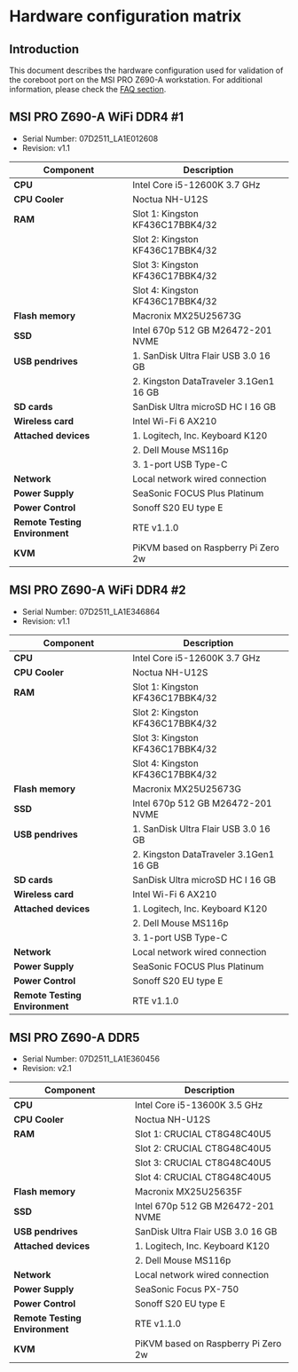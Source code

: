 # Hardware configuration matrix

## Introduction

This document describes the hardware configuration used for validation of the
coreboot port on the MSI PRO Z690-A workstation. For additional information,
please check the [FAQ section](../../unified/msi/faq.md).

## MSI PRO Z690-A WiFi DDR4 #1

* Serial Number: 07D2511_LA1E012608
* Revision: v1.1

| Component                      | Description                                 |
|--------------------------------|---------------------------------------------|
| **CPU**                        | Intel Core i5-12600K 3.7 GHz                |
| **CPU Cooler**                 | Noctua NH-U12S                              |
| **RAM**                        | Slot 1: Kingston KF436C17BBK4/32            |
|                                | Slot 2: Kingston KF436C17BBK4/32            |
|                                | Slot 3: Kingston KF436C17BBK4/32            |
|                                | Slot 4: Kingston KF436C17BBK4/32            |
| **Flash memory**               | Macronix MX25U25673G                        |
| **SSD**                        | Intel 670p 512 GB M26472-201 NVME           |
| **USB pendrives**              | 1. SanDisk Ultra  Flair USB 3.0 16 GB       |
|                                | 2. Kingston DataTraveler 3.1Gen1 16 GB      |
| **SD cards**                   | SanDisk Ultra microSD HC I 16 GB            |
| **Wireless card**              | Intel Wi-Fi 6 AX210                         |
| **Attached devices**           | 1. Logitech, Inc. Keyboard K120             |
|                                | 2. Dell Mouse MS116p                        |
|                                | 3. 1-port USB Type-C                        |
| **Network**                    | Local network wired connection              |
| **Power Supply**               | SeaSonic FOCUS Plus Platinum                |
| **Power Control**              | Sonoff S20 EU type E                        |
| **Remote Testing Environment** | RTE v1.1.0                                  |
| **KVM**                        | PiKVM based on Raspberry Pi Zero 2w         |

## MSI PRO Z690-A WiFi DDR4 #2

* Serial Number: 07D2511_LA1E346864
* Revision: v1.1

| Component                      | Description                                 |
|--------------------------------|---------------------------------------------|
| **CPU**                        | Intel Core i5-12600K 3.7 GHz                |
| **CPU Cooler**                 | Noctua NH-U12S                              |
| **RAM**                        | Slot 1: Kingston KF436C17BBK4/32            |
|                                | Slot 2: Kingston KF436C17BBK4/32            |
|                                | Slot 3: Kingston KF436C17BBK4/32            |
|                                | Slot 4: Kingston KF436C17BBK4/32            |
| **Flash memory**               | Macronix MX25U25673G                        |
| **SSD**                        | Intel 670p 512 GB M26472-201 NVME           |
| **USB pendrives**              | 1. SanDisk Ultra  Flair USB 3.0 16 GB       |
|                                | 2. Kingston DataTraveler 3.1Gen1 16 GB      |
| **SD cards**                   | SanDisk Ultra microSD HC I 16 GB            |
| **Wireless card**              | Intel Wi-Fi 6 AX210                         |
| **Attached devices**           | 1. Logitech, Inc. Keyboard K120             |
|                                | 2. Dell Mouse MS116p                        |
|                                | 3. 1-port USB Type-C                        |
| **Network**                    | Local network wired connection              |
| **Power Supply**               | SeaSonic FOCUS Plus Platinum                |
| **Power Control**              | Sonoff S20 EU type E                        |
| **Remote Testing Environment** | RTE v1.1.0                                  |

## MSI PRO Z690-A DDR5

* Serial Number: 07D2511_LA1E360456
* Revision: v2.1

| Component                      | Description                                 |
|--------------------------------|---------------------------------------------|
| **CPU**                        | Intel Core i5-13600K 3.5 GHz                |
| **CPU Cooler**                 | Noctua NH-U12S                              |
| **RAM**                        | Slot 1: CRUCIAL CT8G48C40U5                 |
|                                | Slot 2: CRUCIAL CT8G48C40U5                 |
|                                | Slot 3: CRUCIAL CT8G48C40U5                 |
|                                | Slot 4: CRUCIAL CT8G48C40U5                 |
| **Flash memory**               | Macronix MX25U25635F                        |
| **SSD**                        | Intel 670p 512 GB M26472-201 NVME           |
| **USB pendrives**              | SanDisk Ultra  Flair USB 3.0 16 GB          |
| **Attached devices**           | 1. Logitech, Inc. Keyboard K120             |
|                                | 2. Dell Mouse MS116p                        |
| **Network**                    | Local network wired connection              |
| **Power Supply**               | SeaSonic Focus PX-750                       |
| **Power Control**              | Sonoff S20 EU type E                        |
| **Remote Testing Environment** | RTE v1.1.0                                  |
| **KVM**                        | PiKVM based on Raspberry Pi Zero 2w         |
